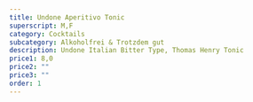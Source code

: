 ```yaml
---
title: Undone Aperitivo Tonic
superscript: M,F
category: Cocktails
subcategory: Alkoholfrei & Trotzdem gut
description: Undone Italian Bitter Type, Thomas Henry Tonic
price1: 8,0
price2: ""
price3: ""
order: 1
---
```

